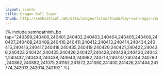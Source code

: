 ```yaml
---
layout: sieutv
title: Dragon Ball Super
thumb: http://xemhoathinh.net/data/images/films/thumb/bay-vien-ngoc-rong-sieu-cap-dragon-ball-super-2015.jpg
---
```

{% include xemhoathinh_bo tap="240399,240400,240401,240402,240403,240404,240405,240406,240407,240408,240409,240410,240411,240412,240413,240414,240434,240415,240416,240417,240418,240435,240419,240420,240421,240422,240436,240423,240424,240425,240426,240427,240428,240429,240430,240431,240432,240433,240438,240643,240692,240713,240737,240744,240760,240862,240882,241075,241162,241372,241380,241400,241426,241444,241774,242013,242014,242192" %} 
